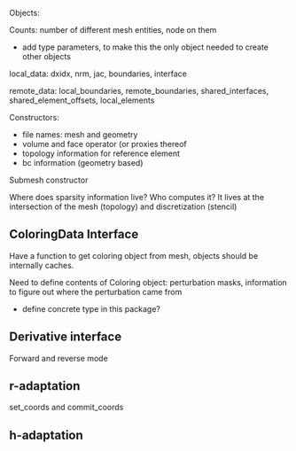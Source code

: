 Objects:

Counts: number of different mesh entities, node on them
  - add type parameters, to make this the only object needed to create other objects


local_data: dxidx, nrm, jac, boundaries, interface

remote_data: local_boundaries, remote_boundaries, shared_interfaces, shared_element_offsets, local_elements

Constructors:

 * file names: mesh and geometry
 * volume and face operator (or proxies thereof
 * topology information for reference element
 * bc information (geometry based)

Submesh constructor


Where does sparsity information live?  Who computes it?  It lives at the intersection of the mesh (topology) and discretization (stencil)

## ColoringData Interface

Have a function to get coloring object from mesh, objects should be internally
caches.

Need to define contents of Coloring object: perturbation masks, information to 
figure out where the perturbation came from

 * define concrete type in this package?

## Derivative interface

  Forward and reverse mode

## r-adaptation

  set_coords and commit_coords

## h-adaptation




